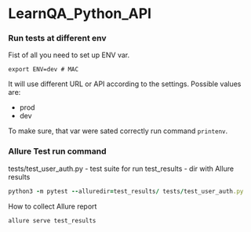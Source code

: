 # LearnQA_Python_API

### Run tests at different env

Fist of all you need to set up ENV var.

`export ENV=dev # MAC`

It will use different URL or API according to the settings. Possible values
are:

* prod
* dev

To make sure, that var were sated correctly run command `printenv`.

### Allure Test run command

tests/test_user_auth.py - test suite for run test_results - dir with Allure
results

```rb
python3 -m pytest --alluredir=test_results/ tests/test_user_auth.py
```

How to collect Allure report

```rb
allure serve test_results
```